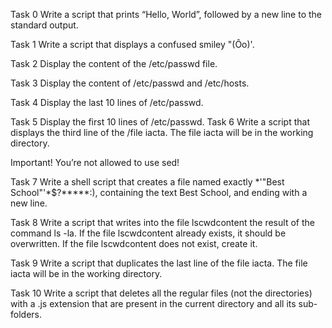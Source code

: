   Task 0
Write a script that prints “Hello, World”, followed by a new line to the standard output.

  Task 1
Write a script that displays a confused smiley "(Ôo)'.

  Task 2
Display the content of the /etc/passwd file.

  Task 3
Display the content of /etc/passwd and /etc/hosts.

  Task 4
Display the last 10 lines of /etc/passwd.

  Task 5
Display the first 10 lines of /etc/passwd.
  Task 6
Write a script that displays the third line of the /file iacta.
The file iacta will be in the working directory.

Important! You’re not allowed to use sed!

  Task 7
Write a shell script that creates a file named exactly *\'"Best School"\'\*$\?*****:), containing the text Best School, and ending with a new line.

  Task 8
Write a script that writes into the file lscwdcontent the result of the command ls -la. If the file lscwdcontent already exists, it should be overwritten. If the file lscwdcontent does not exist, create it.

  Task 9
Write a script that duplicates the last line of the file iacta.
The file iacta will be in the working directory.

  Task 10
  Write a script that deletes all the regular files (not the directories) with a .js extension that are present in the current directory and all its sub-folders.
